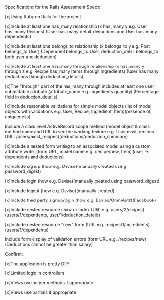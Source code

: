 Specifications for the Rails Assessment
Specs:

 [x]Using Ruby on Rails for the project

 [x]Include at least one has_many relationship (x has_many y e.g. User has_many Recipes) (User has_many detail_deductions and User has_many dependents)

 [x]Include at least one belongs_to relationship (x belongs_to y e.g. Post belongs_to User) (Dependent belongs_to User, deduction_detail belongs_to both user and deduction)

 [x]Include at least one has_many through relationship (x has_many y through z e.g. Recipe has_many Items through Ingredients) (User has many deductions through deduction_details)

 [x]The "through" part of the has_many through includes at least one user submittable attribute (attribute_name e.g. ingredients.quantity) (Percentage field in deduction_details)

 [x]Include reasonable validations for simple model objects (list of model objects with validations e.g. User, Recipe, Ingredient, Item)(presence of, uniqueness)

 Include a class level ActiveRecord scope method (model object & class method name and URL to see the working feature e.g. User.most_recipes URL: /users/most_recipes)(deductions/deduction_summary)

 [x]Include a nested form writing to an associated model using a custom attribute writer (form URL, model name e.g. /recipe/new, Item) (user -> dependents and deductions)

 [x]Include signup (how e.g. Devise)(manually created using password_digest)

 [x]Include login (how e.g. Devise)(manually created using password_digest)

 [x]Include logout (how e.g. Devise)(manually created)

 [x]Include third party signup/login (how e.g. Devise/OmniAuth)(Facebook)

 [x]Include nested resource show or index (URL e.g. users/2/recipes)(users/1/dependents, user/1/deduction_details)

 [x]Include nested resource "new" form (URL e.g. recipes/1/ingredients)(users/1/dependents)

 Include form display of validation errors (form URL e.g. /recipes/new)(Deductions cannot be greater than salary)

Confirm:

 [x]The application is pretty DRY

 [x]Limited logic in controllers

 [x]Views use helper methods if appropriate

 [x]Views use partials if appropriate
